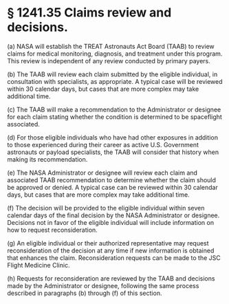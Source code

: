 # § 1241.35   Claims review and decisions.

(a) NASA will establish the TREAT Astronauts Act Board (TAAB) to review claims for medical monitoring, diagnosis, and treatment under this program. This review is independent of any review conducted by primary payers.


(b) The TAAB will review each claim submitted by the eligible individual, in consultation with specialists, as appropriate. A typical case will be reviewed within 30 calendar days, but cases that are more complex may take additional time.


(c) The TAAB will make a recommendation to the Administrator or designee for each claim stating whether the condition is determined to be spaceflight associated.


(d) For those eligible individuals who have had other exposures in addition to those experienced during their career as active U.S. Government astronauts or payload specialists, the TAAB will consider that history when making its recommendation.


(e) The NASA Administrator or designee will review each claim and associated TAAB recommendation to determine whether the claim should be approved or denied. A typical case can be reviewed within 30 calendar days, but cases that are more complex may take additional time.


(f) The decision will be provided to the eligible individual within seven calendar days of the final decision by the NASA Administrator or designee. Decisions not in favor of the eligible individual will include information on how to request reconsideration.


(g) An eligible individual or their authorized representative may request reconsideration of the decision at any time if new information is obtained that enhances the claim. Reconsideration requests can be made to the JSC Flight Medicine Clinic.


(h) Requests for reconsideration are reviewed by the TAAB and decisions made by the Administrator or designee, following the same process described in paragraphs (b) through (f) of this section.




